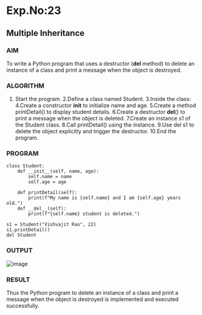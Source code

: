 # Exp.No:23  
## Multiple Inheritance


### AIM  
To write a Python program that uses a destructor (__del__ method) to delete an instance of a class and print a message when the object is destroyed.

### ALGORITHM

1. Start the program.
2.Define a class named Student.
3.Inside the class:
4.Create a constructor __init__ to initialize name and age.
5.Create a method printDetail() to display student details.
6.Create a destructor __del__() to print a message when the object is deleted.
7.Create an instance s1 of the Student class.
8.Call printDetail() using the instance.
9.Use del s1 to delete the object explicitly and trigger the destructor.
10.End the program.

### PROGRAM

```
class Student:
	def __init__(self, name, age):
		self.name = name
		self.age = age

	def printDetail(self):
		print(f"My name is {self.name} and I am {self.age} years old.")
	def __del__(self):
	    print(f"{self.name} student is deleted.")

s1 = Student("Vishvajit Rao", 22)
s1.printDetail()
del Student

```

### OUTPUT
![image](https://github.com/user-attachments/assets/d0903e52-0f15-4de5-ab61-923937af5903)



### RESULT
Thus the Python program to delete an instance of a class and print a message when the object is destroyed is implemented and executed successfully.




